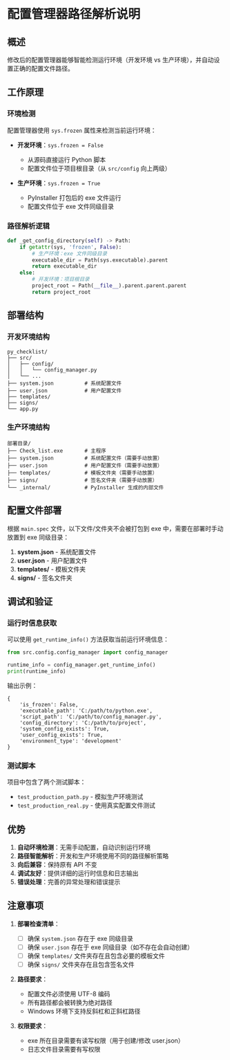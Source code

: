 # 配置管理器路径解析说明

## 概述
修改后的配置管理器能够智能检测运行环境（开发环境 vs 生产环境），并自动设置正确的配置文件路径。

## 工作原理

### 环境检测
配置管理器使用 `sys.frozen` 属性来检测当前运行环境：

- **开发环境**：`sys.frozen = False`
  - 从源码直接运行 Python 脚本
  - 配置文件位于项目根目录（从 `src/config` 向上两级）
  
- **生产环境**：`sys.frozen = True`
  - PyInstaller 打包后的 exe 文件运行
  - 配置文件位于 exe 文件同级目录

### 路径解析逻辑

```python
def _get_config_directory(self) -> Path:
    if getattr(sys, 'frozen', False):
        # 生产环境：exe 文件同级目录
        executable_dir = Path(sys.executable).parent
        return executable_dir
    else:
        # 开发环境：项目根目录
        project_root = Path(__file__).parent.parent.parent
        return project_root
```

## 部署结构

### 开发环境结构
```
py_checklist/
├── src/
│   ├── config/
│   │   └── config_manager.py
│   └── ...
├── system.json          # 系统配置文件
├── user.json            # 用户配置文件
├── templates/
├── signs/
└── app.py
```

### 生产环境结构
```
部署目录/
├── Check_list.exe       # 主程序
├── system.json          # 系统配置文件（需要手动放置）
├── user.json            # 用户配置文件（需要手动放置）
├── templates/           # 模板文件夹（需要手动放置）
├── signs/               # 签名文件夹（需要手动放置）
└── _internal/           # PyInstaller 生成的内部文件
```

## 配置文件部署

根据 `main.spec` 文件，以下文件/文件夹不会被打包到 exe 中，需要在部署时手动放置到 exe 同级目录：

1. **system.json** - 系统配置文件
2. **user.json** - 用户配置文件
3. **templates/** - 模板文件夹
4. **signs/** - 签名文件夹

## 调试和验证

### 运行时信息获取
可以使用 `get_runtime_info()` 方法获取当前运行环境信息：

```python
from src.config.config_manager import config_manager

runtime_info = config_manager.get_runtime_info()
print(runtime_info)
```

输出示例：
```
{
    'is_frozen': False,
    'executable_path': 'C:/path/to/python.exe',
    'script_path': 'C:/path/to/config_manager.py',
    'config_directory': 'C:/path/to/project',
    'system_config_exists': True,
    'user_config_exists': True,
    'environment_type': 'development'
}
```

### 测试脚本
项目中包含了两个测试脚本：
- `test_production_path.py` - 模拟生产环境测试
- `test_production_real.py` - 使用真实配置文件测试

## 优势

1. **自动环境检测**：无需手动配置，自动识别运行环境
2. **路径智能解析**：开发和生产环境使用不同的路径解析策略
3. **向后兼容**：保持原有 API 不变
4. **调试友好**：提供详细的运行时信息和日志输出
5. **错误处理**：完善的异常处理和错误提示

## 注意事项

1. **部署检查清单**：
   - [ ] 确保 `system.json` 存在于 exe 同级目录
   - [ ] 确保 `user.json` 存在于 exe 同级目录（如不存在会自动创建）
   - [ ] 确保 `templates/` 文件夹存在且包含必要的模板文件
   - [ ] 确保 `signs/` 文件夹存在且包含签名文件

2. **路径要求**：
   - 配置文件必须使用 UTF-8 编码
   - 所有路径都会被转换为绝对路径
   - Windows 环境下支持反斜杠和正斜杠路径

3. **权限要求**：
   - exe 所在目录需要有读写权限（用于创建/修改 user.json）
   - 日志文件目录需要有写权限
